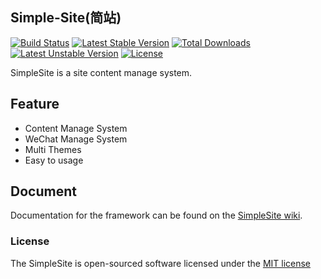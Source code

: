 ## Simple-Site(简站)

[![Build Status](https://travis-ci.org/simple-site/SimpleSite.svg?branch=master)](https://travis-ci.org/simple-site/SimpleSite)
[![Latest Stable Version](https://poser.pugx.org/wufeifei/simple-site/v/stable)](https://packagist.org/packages/wufeifei/simple-site) 
[![Total Downloads](https://poser.pugx.org/wufeifei/simple-site/downloads)](https://packagist.org/packages/wufeifei/simple-site) 
[![Latest Unstable Version](https://poser.pugx.org/wufeifei/simple-site/v/unstable)](https://packagist.org/packages/wufeifei/simple-site) 
[![License](https://poser.pugx.org/wufeifei/simple-site/license)](https://packagist.org/packages/wufeifei/simple-site)

SimpleSite is a site content manage system.

## Feature

- Content Manage System
- WeChat Manage System
- Multi Themes
- Easy to usage


## Document

Documentation for the framework can be found on the [SimpleSite wiki](https://github.com/simple-site/SimpleSite/wiki).

### License

The SimpleSite is open-sourced software licensed under the [MIT license](http://opensource.org/licenses/MIT)

